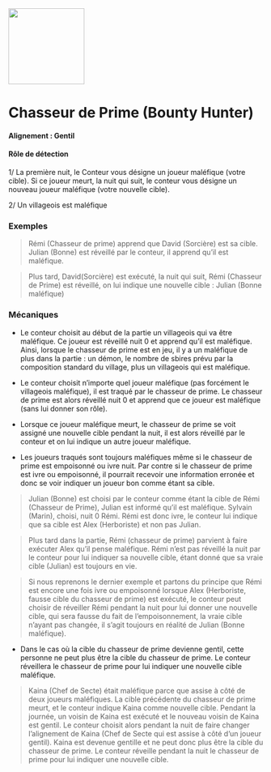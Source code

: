 <img src="https://github.com/brain-academy/wiki/blob/master/blood-on-the-clocktower/img/bountyhunter.png?raw=true" height="150"> 

# Chasseur de Prime (Bounty Hunter)

#### Alignement : Gentil
#### Rôle de détection

1/ La première nuit, le Conteur vous désigne un joueur maléfique (votre cible). Si ce joueur meurt, la nuit qui suit, le conteur vous désigne un nouveau joueur maléfique (votre nouvelle cible).

2/ Un villageois est maléfique

### Exemples
> Rémi (Chasseur de prime) apprend que David (Sorcière) est sa cible. Julian (Bonne) est réveillé par le conteur, il apprend qu’il est maléfique.

> Plus tard, David(Sorcière) est exécuté, la nuit qui suit, Rémi (Chasseur de Prime) est réveillé, on lui indique une nouvelle cible : Julian (Bonne maléfique)

### Mécaniques
- Le conteur choisit au début de la partie un villageois qui va être maléfique. Ce joueur est réveillé nuit 0 et apprend qu’il est maléfique. Ainsi, lorsque le chasseur de prime est en jeu, il y a un maléfique de plus dans la partie : un démon, le nombre de sbires prévu par la composition standard du village, plus un villageois qui est maléfique.

- Le conteur choisit n’importe quel joueur maléfique (pas forcément le villageois maléfique), il est traqué par le chasseur de prime. Le chasseur de prime est alors réveillé nuit 0 et apprend que ce joueur est maléfique (sans lui donner son rôle).

- Lorsque ce joueur maléfique meurt, le chasseur de prime se voit assigné une nouvelle cible pendant la nuit, il est alors réveillé par le conteur et on lui indique un autre joueur maléfique.

- Les joueurs traqués sont toujours maléfiques même si le chasseur de prime est empoisonné ou ivre nuit. Par contre si le chasseur de prime est ivre ou empoisonné, il pourrait recevoir une information erronée et donc se voir indiquer un joueur bon comme étant sa cible.

> Julian (Bonne) est choisi par le conteur comme étant la cible de Rémi (Chasseur de Prime), Julian est informé qu’il est maléfique. Sylvain (Marin), choisi, nuit 0 Rémi. Rémi est donc ivre, le conteur lui indique que sa cible est Alex (Herboriste) et non pas Julian.

> Plus tard dans la partie, Rémi (chasseur de prime) parvient à faire exécuter Alex qu’il pense maléfique. Rémi n’est pas réveillé la nuit par le conteur pour lui indiquer sa nouvelle cible, étant donné que sa vraie cible (Julian) est toujours en vie.

> Si nous reprenons le dernier exemple et partons du principe que Rémi est encore une fois ivre ou empoisonné lorsque Alex (Herboriste, fausse cible du chasseur de prime) est exécuté, le conteur peut choisir de réveiller Rémi pendant la nuit pour lui donner une nouvelle cible, qui sera fausse du fait de l’empoisonnement, la vraie cible n’ayant pas changée, il s’agit toujours en réalité de Julian (Bonne maléfique).
 
- Dans le cas où la cible du chasseur de prime devienne gentil, cette personne ne peut plus être la cible du chasseur de prime. Le conteur réveillera le chasseur de prime pour lui indiquer une nouvelle cible maléfique.

> Kaina (Chef de Secte) était maléfique parce que assise à côté de deux joueurs maléfiques. La cible précédente du chasseur de prime meurt, et le conteur indique Kaina comme nouvelle cible. Pendant la journée, un voisin de Kaina est exécuté et le nouveau voisin de Kaina est gentil. Le conteur choisit alors pendant la nuit de faire changer l’alignement de Kaina (Chef de Secte qui est assise à côté d’un joueur gentil). Kaina est devenue gentille et ne peut donc plus être la cible du chasseur de prime. Le conteur réveille pendant la nuit le chasseur de prime pour lui indiquer une nouvelle cible.
